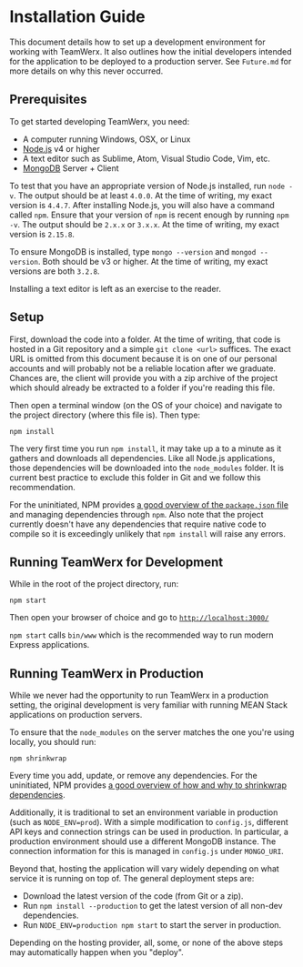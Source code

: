 # Installation Guide

This document details how to set up a development environment for working with TeamWerx. It also outlines how the initial developers intended for the application to be deployed to a production server. See `Future.md` for more details on why this never occurred.

## Prerequisites

To get started developing TeamWerx, you need:

* A computer running Windows, OSX, or Linux
* [Node.js](https://nodejs.org/en/) v4 or higher
* A text editor such as Sublime, Atom, Visual Studio Code, Vim, etc.
* [MongoDB](https://www.mongodb.com/) Server + Client

To test that you have an appropriate version of Node.js installed, run `node -v`. The output should be at least `4.0.0`. At the time of writing, my exact version is `4.4.7`. After installing Node.js, you will also have a command called `npm`. Ensure that your version of `npm` is recent enough by running `npm -v`. The output should be `2.x.x` or `3.x.x`. At the time of writing, my exact version is `2.15.8`.

To ensure MongoDB is installed, type `mongo --version` and `mongod --version`. Both should be v3 or higher. At the time of writing, my exact versions are both `3.2.8`.

Installing a text editor is left as an exercise to the reader.

## Setup

First, download the code into a folder. At the time of writing, that code is hosted in a Git repository and a simple `git clone <url>` suffices. The exact URL is omitted from this document because it is on one of our personal accounts and will probably not be a reliable location after we graduate. Chances are, the client will provide you with a zip archive of the project which should already be extracted to a folder if you're reading this file.

Then open a terminal window (on the OS of your choice) and navigate to the project directory (where this file is). Then type:

    npm install

The very first time you run `npm install`, it may take up a to a minute as it gathers and downloads all dependencies. Like all Node.js applications, those dependencies will be downloaded into the `node_modules` folder. It is current best practice to exclude this folder in Git and we follow this recommendation.

For the uninitiated, NPM provides [a good overview of the `package.json` file](https://docs.npmjs.com/getting-started/using-a-package.json) and managing dependencies through `npm`. Also note that the project currently doesn't have any dependencies that require native code to compile so it is exceedingly unlikely that `npm install` will raise any errors.

## Running TeamWerx for Development

While in the root of the project directory, run:

    npm start

Then open your browser of choice and go to [`http://localhost:3000/`](http://localhost:3000)

`npm start` calls `bin/www` which is the recommended way to run modern Express applications.

## Running TeamWerx in Production

While we never had the opportunity to run TeamWerx in a production setting, the original development is very familiar with running MEAN Stack applications on production servers.

To ensure that the `node_modules` on the server matches the one you're using locally, you should run:

    npm shrinkwrap

Every time you add, update, or remove any dependencies. For the uninitiated, NPM provides [a good overview of how and why to shrinkwrap dependencies](https://docs.npmjs.com/cli/shrinkwrap).

Additionally, it is traditional to set an environment variable in production (such as `NODE_ENV=prod`). With a simple modification to `config.js`, different API keys and connection strings can be used in production. In particular, a production environment should use a different MongoDB instance. The connection information for this is managed in `config.js` under `MONGO_URI`.

Beyond that, hosting the application will vary widely depending on what service it is running on top of. The general deployment steps are:

* Download the latest version of the code (from Git or a zip).
* Run `npm install --production` to get the latest version of all non-dev dependencies.
* Run `NODE_ENV=production npm start` to start the server in production.

Depending on the hosting provider, all, some, or none of the above steps may automatically happen when you "deploy".
